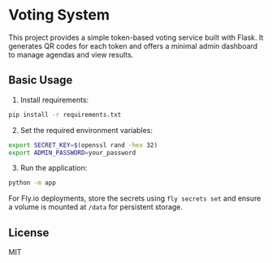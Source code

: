 # Voting System

This project provides a simple token-based voting service built with Flask. It generates QR codes for each token and offers a minimal admin dashboard to manage agendas and view results.

## Basic Usage

1. Install requirements:
```bash
pip install -r requirements.txt
```
2. Set the required environment variables:
```bash
export SECRET_KEY=$(openssl rand -hex 32)
export ADMIN_PASSWORD=your_password
```
3. Run the application:
```bash
python -m app
```

For Fly.io deployments, store the secrets using `fly secrets set` and ensure a volume is mounted at `/data` for persistent storage.

## License

MIT
